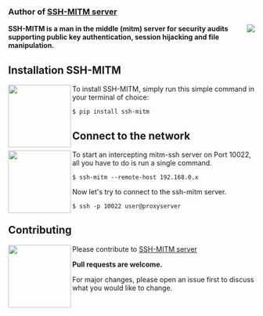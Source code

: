 ### Author of [SSH-MITM server](https://github.com/ssh-mitm/ssh-mitm)

<img src="https://github-readme-stats.vercel.app/api?username=manfred-kaiser&hide_title=true&show_icons=true&hide=stars&count_private=true" align="right">


**SSH-MITM is a man in the middle (mitm) server for security audits supporting public key authentication, session hijacking and file manipulation.**


## Installation SSH-MITM

<img src="https://ssh-mitm.at/assets/images/streamline-free/monitor-loading-progress.svg" align="left" width="128">

To install SSH-MITM, simply run this simple command in your terminal of choice:

    $ pip install ssh-mitm

## Connect to the network

<img src="https://ssh-mitm.at/assets/images/streamline-free/programmer-male.svg" align="left" width="128">

To start an intercepting mitm-ssh server on Port 10022, all you have to do is run a single command.

    $ ssh-mitm --remote-host 192.168.0.x
    
Now let's try to connect to the ssh-mitm server.

    $ ssh -p 10022 user@proxyserver

## Contributing

<img src="https://ssh-mitm.at/assets/images/streamline-free/write-paper-ink.svg" align="left" width="128">

Please contribute to [SSH-MITM server](https://github.com/ssh-mitm/ssh-mitm)

**Pull requests are welcome.** 

For major changes, please open an issue first to discuss what you would like to change.
